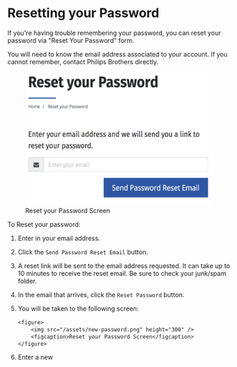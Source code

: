 # Resetting your Password

If you're having trouble remembering your password, you can reset your password via "Reset Your Password" form.

You will need to know the email address associated to your account. If you cannot remember, contact Philips Brothers directly.

<figure>
    <img src="/assets/reset-your-password.png" height="300" />
    <figcaption>Reset your Password Screen</figcaption>
</figure>


To Reset your password:
1. Enter in your email address.
2. Click the `Send Password Reset Email` button.
3. A reset link will be sent to the email address requested. It can take up to 10 minutes to receive the reset email. Be sure to check your junk/spam folder.
4. In the email that arrives, click the `Reset Password` button.
5. You will be taken to the following screen:


    
    ```
    <figure>
        <img src="/assets/new-password.png" height="300" />
        <figcaption>Reset your Password Screen</figcaption>
    </figure>

    ```


6. Enter a new

